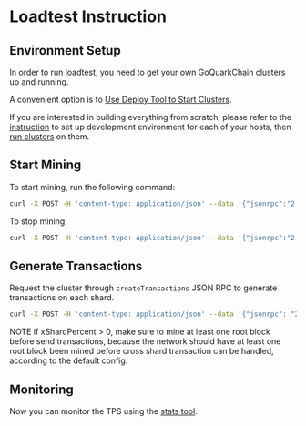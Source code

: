 # Loadtest Instruction

## Environment Setup

In order to run loadtest, you need to get your own GoQuarkChain clusters up and running.

A convenient option is to [Use Deploy Tool to Start Clusters](./deployer/README.md#use-deploy-tool-to-start-goquarkchain-clusters).

If you are interested in building everything from scratch, please refer to the [instruction](../../README.md#development-setup) 
to set up development environment for each of your hosts, then [run clusters](../../README.md#running-clusters) on them.

## Start Mining

To start mining, run the following command:
```bash
curl -X POST -H 'content-type: application/json' --data '{"jsonrpc":"2.0","method":"setMining","params":[true],"id":0}' http://127.0.0.1:38491
```
To stop mining,
```bash
curl -X POST -H 'content-type: application/json' --data '{"jsonrpc":"2.0","method":"setMining","params":[false],"id":0}' http://127.0.0.1:38491
```
## Generate Transactions

Request the cluster through `createTransactions` JSON RPC to generate transactions on each shard.

```bash
curl -X POST -H 'content-type: application/json' --data '{"jsonrpc": "2.0","method": "createTransactions","params": [{ "numTxPerShard": 10000,"xShardPercent": 0}],"id": 1}' http://127.0.0.1:38491
```
NOTE if xShardPercent > 0, make sure to mine at least one root block before send transactions, because the network should 
have at least one root block been mined before cross shard transaction can be handled, according to the default config.

## Monitoring

Now you can monitor the TPS using the [stats tool](../../cmd/stats).
